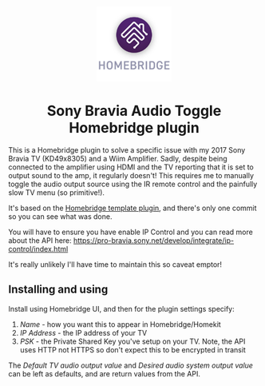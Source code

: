 <p align="center">

<img src="https://github.com/homebridge/branding/raw/latest/logos/homebridge-wordmark-logo-vertical.png" width="150">

</p>

<span align="center">

# Sony Bravia Audio Toggle Homebridge plugin

</span>

This is a Homebridge plugin to solve a specific issue with my 2017 Sony Bravia TV (KD49x8305) and a Wiim Amplifier. Sadly, despite being connected to the amplifier using HDMI and the TV reporting that it is set to output sound to the amp, it regularly doesn't! This requires me to manually toggle the audio output source using the IR remote control and the painfully slow TV menu (so primitive!).

It's based on the [Homebridge template plugin](https://github.com/homebridge/homebridge-plugin-template), and there's only one commit so you can see what was done.

You will have to ensure you have enable IP Control and you can read more about the API here: https://pro-bravia.sony.net/develop/integrate/ip-control/index.html

It's really unlikely I'll have time to maintain this so caveat emptor!

## Installing and using

Install using Homebridge UI, and then for the plugin settings specify:

1. *Name* - how you want this to appear in Homebridge/Homekit
2. *IP Address* - the IP address of your TV
3. *PSK* - the Private Shared Key you've setup on your TV. Note, the API uses HTTP not HTTPS so don't expect this to be encrypted in transit
  
The *Default TV audio output value* and *Desired audio system output value* can be left as defaults, and are return values from the API.